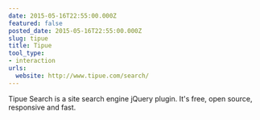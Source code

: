 ```yaml
---
date: 2015-05-16T22:55:00.000Z
featured: false
posted_date: 2015-05-16T22:55:00.000Z
slug: tipue
title: Tipue
tool_type:
- interaction
urls:
  website: http://www.tipue.com/search/
---
```


Tipue Search is a site search engine jQuery plugin. It's free, open source, responsive and fast.




